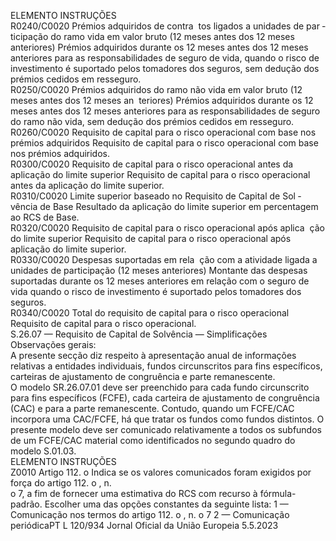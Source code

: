  
ELEMENTO  INSTRUÇÕES  
R0240/C0020  Prémios adquiridos de contra ­
tos ligados a unidades de par ­
ticipação do ramo vida em 
valor bruto (12 meses antes 
dos 12 meses anteriores)  Prémios adquiridos durante os 12 meses antes dos 12 meses anteriores para as 
responsabilidades de seguro de vida, quando o risco de investimento é suportado 
pelos tomadores dos seguros, sem dedução dos prémios cedidos em resseguro.  
R0250/C0020  Prémios adquiridos do ramo 
não vida em valor bruto (12 
meses antes dos 12 meses an ­
teriores)  Prémios adquiridos durante os 12 meses antes dos 12 meses anteriores para as 
responsabilidades de seguro do ramo não vida, sem dedução dos prémios cedidos 
em resseguro.  
R0260/C0020  Requisito de capital para o 
risco operacional com base 
nos prémios adquiridos  Requisito de capital para o risco operacional com base nos prémios adquiridos.  
R0300/C0020  Requisito de capital para o 
risco operacional antes da 
aplicação do limite superior  Requisito de capital para o risco operacional antes da aplicação do limite superior.  
R0310/C0020  Limite superior baseado no 
Requisito de Capital de Sol ­
vência de Base  Resultado da aplicação do limite superior em percentagem ao RCS de Base.  
R0320/C0020  Requisito de capital para o 
risco operacional após aplica ­
ção do limite superior  Requisito de capital para o risco operacional após aplicação do limite superior.  
R0330/C0020  Despesas suportadas em rela ­
ção com a atividade ligada a 
unidades de participação (12 
meses anteriores)  Montante das despesas suportadas durante os 12 meses anteriores em relação com 
o seguro de vida quando o risco de investimento é suportado pelos tomadores dos 
seguros.  
R0340/C0020  Total do requisito de capital 
para o risco operacional  Requisito de capital para o risco operacional.  
S.26.07 — Requisito de Capital de Solvência — Simplificações  
Observações gerais:  
A presente secção diz respeito à apresentação anual de informações relativas a entidades individuais, fundos circunscritos 
para fins específicos, carteiras de ajustamento de congruência e parte remanescente.  
O modelo SR.26.07.01 deve ser preenchido para cada fundo circunscrito para fins específicos (FCFE), cada carteira de 
ajustamento de congruência (CAC) e para a parte remanescente. Contudo, quando um FCFE/CAC incorpora uma 
CAC/FCFE, há que tratar os fundos como fundos distintos. O presente modelo deve ser comunicado relativamente a 
todos os subfundos de um FCFE/CAC material como identificados no segundo quadro do modelo S.01.03.  
ELEMENTO  INSTRUÇÕES  
Z0010  Artigo 112.  o Indica se os valores comunicados foram exigidos por força do artigo 112.  o , n.  
o 7, a fim de fornecer uma estimativa do RCS com recurso à fórmula-padrão. 
Escolher uma das opções constantes da seguinte lista: 
1 — Comunicação nos termos do artigo 112.  o , n.  o 7 
2 — Comunicação periódicaPT  L 120/934 Jornal Oficial da União Europeia 5.5.2023